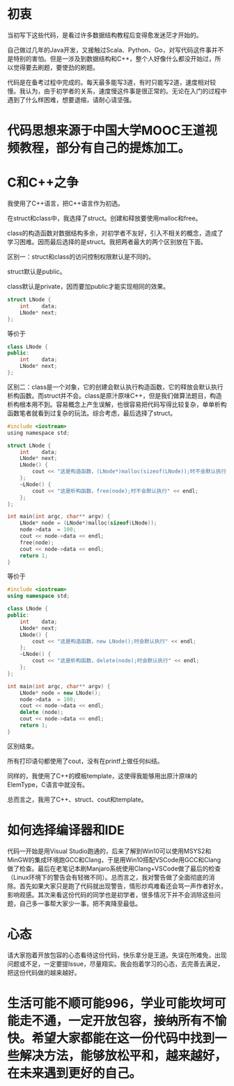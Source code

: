 # 初衷

当初写下这些代码，是看过许多数据结构教程后变得愈发迷茫才开始的。

自己做过几年的Java开发，又接触过Scala、Python、Go，对写代码这件事并不是特别的害怕。但是一涉及到数据结构和C++，整个人好像什么都没开始过，所以觉得要去刷题，要使劲的刷题。

代码是在备考过程中完成的。每天最多能写3道，有时只能写2道，速度相对较慢。我认为，由于初学者的关系，速度慢这件事是很正常的。无论在入门的过程中遇到了什么样困难，想要退缩，请耐心请坚强。

# 代码思想来源于中国大学MOOC王道视频教程，部分有自己的提炼加工。

# C和C++之争

我使用了C++语言，把C++语言作为初选。

在struct和class中，我选择了struct。创建和释放要使用malloc和free。

class的构造函数对数据结构多余，对初学者不友好，引入不相关的概念，造成了学习困难。因而最后选择的是struct。我把两者最大的两个区别放在下面。

区别一：struct和class的访问控制权限默认是不同的。

struct默认是public。

class默认是private，因而要加public才能实现相同的效果。

```c
struct LNode {
    int    data;
    LNode* next;
};
```

等价于

```c++
class LNode {
public:
    int    data;
    LNode* next;
};
```

区别二：class是一个对象，它的创建会默认执行构造函数，它的释放会默认执行析构函数。而struct并不会。class是原汁原味C++，但是我们做算法题目，构造析构根本用不到。容易概念上产生误解，也很容易把代码写得比较复杂，单单析构函数笔者就看到过复杂的玩法。综合考虑，最后选择了struct。

```c
#include <iostream>
using namespace std;

struct LNode {
    int    data;
    LNode* next;
    LNode() {
        cout << "这是构造函数，(LNode*)malloc(sizeof(LNode));时不会默认执行" << endl;
    };
    ~LNode() {
        cout << "这是析构函数，free(node);时不会默认执行" << endl;
    };
};

int main(int argc, char** argv) {
    LNode* node = (LNode*)malloc(sizeof(LNode));
    node->data  = 100;
    cout << node->data << endl;
    free(node);
    cout << node->data << endl;
    return 1;
}
```

等价于

```C++
#include <iostream>
using namespace std;

class LNode {
public:
    int    data;
    LNode* next;
    LNode() {
        cout << "这是构造函数，new LNode();时会默认执行" << endl;
    };
    ~LNode() {
        cout << "这是析构函数，delete(node);时会默认执行" << endl;
    };
};

int main(int argc, char** argv) {
    LNode* node = new LNode();
    node->data  = 100;
    cout << node->data << endl;
    delete (node);
    cout << node->data << endl;
    return 1;
}
```

区别结束。

所有打印语句都使用了cout，没有在printf上做任何纠结。

同样的，我使用了C++的模板template，这使得我能够用出原汁原味的ElemType，C语言中就没有。

总而言之，我用了C++、struct、cout和template。

# 如何选择编译器和IDE

代码一开始是用Visual Studio跑通的，后来了解到Win10可以使用MSYS2和MinGW的集成环境跑GCC和Clang，于是用Win10搭配VSCode用GCC和Clang做了检查。最后在老笔记本刷Manjaro系统使用Clang+VSCode做了最后的检查（Linux环境下的警告会有轻微不同）。总而言之，我对警告做了全面彻底的消除。首先如果大家只是跑了代码就出现警告，情形炒鸡难看还会骂一声作者好水，影响观感。其次来看这份代码的同学也是初学者，很多情况下并不会消除这些问题，自己多一事帮大家少一事。把不爽降至最低。

# 心态

请大家抱着开放包容的心态看待这份代码，快乐拿分是王道。失误在所难免，出现问题或不足，一定要提Issue，尽量翔实。我会抱着学习的心态，去完善去满足，把这份代码做的越来越好。

# 生活可能不顺可能996，学业可能坎坷可能走不通，一定开放包容，接纳所有不愉快。希望大家都能在这一份代码中找到一些解决方法，能够放松平和，越来越好，在未来遇到更好的自己。



